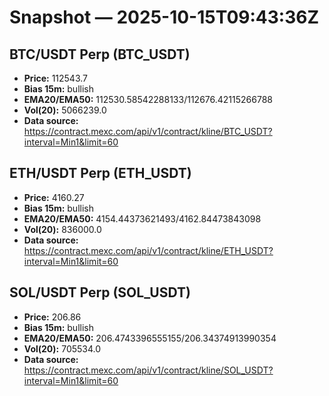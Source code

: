 # Snapshot — 2025-10-15T09:43:36Z

## BTC/USDT Perp (BTC_USDT)
- **Price:** 112543.7
- **Bias 15m:** bullish
- **EMA20/EMA50:** 112530.58542288133/112676.42115266788
- **Vol(20):** 5066239.0
- **Data source:** https://contract.mexc.com/api/v1/contract/kline/BTC_USDT?interval=Min1&limit=60

## ETH/USDT Perp (ETH_USDT)
- **Price:** 4160.27
- **Bias 15m:** bullish
- **EMA20/EMA50:** 4154.44373621493/4162.84473843098
- **Vol(20):** 836000.0
- **Data source:** https://contract.mexc.com/api/v1/contract/kline/ETH_USDT?interval=Min1&limit=60

## SOL/USDT Perp (SOL_USDT)
- **Price:** 206.86
- **Bias 15m:** bullish
- **EMA20/EMA50:** 206.4743396555155/206.34374913990354
- **Vol(20):** 705534.0
- **Data source:** https://contract.mexc.com/api/v1/contract/kline/SOL_USDT?interval=Min1&limit=60
